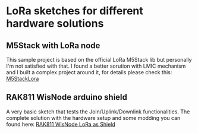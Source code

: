 # LoRa sketches for different hardware solutions

## M5Stack with LoRa node
This sample project is based on the official LoRa M5Stack lib but personally I'm not satisfied with that.
I found a better sorution with LMIC mechanism and I built a complex project around it, for details please
check this: [M5StackLora](https://github.com/aattila/m5stack/tree/master/M5StackLora)

## RAK811 WisNode arduino shield
A very basic sketch that tests the Join/Uplink/Downlink functionalities.
The complete solution with the hardware setup and some modding you can found here:
[RAK811 WisNode LoRa as Shield](https://www.hackster.io/antal-attila/rak811-wisnode-lora-as-shield-637f41)


